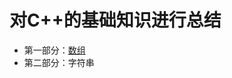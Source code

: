 # 对C++的基础知识进行总结

- 第一部分：[数组](https://github.com/expectmeeting/Notes/tree/master/C%2B%2B/%E6%95%B0%E7%BB%84array)
- 第二部分：字符串
